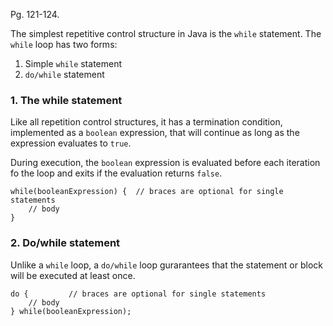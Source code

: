 Pg. 121-124.

The simplest repetitive control structure in Java is the `while` statement. The `while` loop has two forms:

1. Simple `while` statement
2. `do/while` statement

### 1. The while statement

Like all repetition control structures, it has a termination condition, implemented as a `boolean` expression, that
will continue as long as the expression evaluates to `true`.

During execution, the `boolean` expression is evaluated before each iteration fo the loop and exits if the evaluation
returns `false`.

```
while(booleanExpression) {  // braces are optional for single statements
    // body
}
```

### 2. Do/while statement

Unlike a `while` loop, a `do/while` loop gurarantees that the statement or block will be executed at least once.

```
do {         // braces are optional for single statements
    // body
} while(booleanExpression);
```
